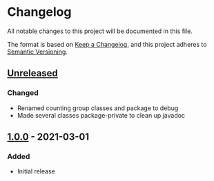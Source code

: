 # Changelog
All notable changes to this project will be documented in this file.

The format is based on [Keep a Changelog](https://keepachangelog.com/en/1.0.0/),
and this project adheres to [Semantic Versioning](https://semver.org/spec/v2.0.0.html).

## [Unreleased]

### Changed
- Renamed counting group classes and package to debug
- Made several classes package-private to clean up javadoc

## [1.0.0] - 2021-03-01

### Added
- Initial release


[Unreleased]: https://github.com/cryptimeleon/math/compare/v1.0.0...HEAD
[1.0.0]: https://github.com/cryptimeleon/math/releases/tag/v1.0.0

